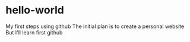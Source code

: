 # hello-world
My first steps using github
The initial plan is to create a personal website
But I'll learn first github
